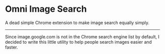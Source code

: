 Omni Image Search
====

A dead simple Chrome extension to make image search equally simply.

- - - - -

Since image.google.com is not in the Chrome search engine list by default, I decided to write this little utility to help people search images easier and faster.
